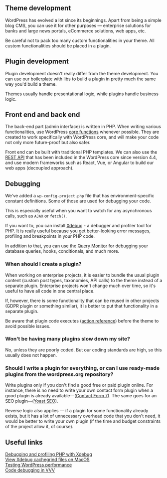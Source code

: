 ## Theme development

WordPress has evolved a lot since its beginnings. Apart from being a simple blog CMS, you can use it for other purposes — enterprise solutions for banks and large news portals, eCommerce solutions, web apps, etc.

Be careful not to pack too many custom functionalities in your theme. All custom functionalities should be placed in a plugin.

## Plugin development

Plugin development doesn't really differ from the theme development. You can use our boilerplate with libs to build a plugin in pretty much the same way you'd build a theme.

Themes usually handle presentational logic, while plugins handle business logic.

## Front end and back end

The back-end part (admin interface) is written in PHP. When writing various functionalities, use WordPress [core functions](https://developer.wordpress.org/) whenever possible. They are created to work specifically with WordPress core, and will make your code not only more future-proof but also safer.

Front end can be built with traditional PHP templates. We can also use the [REST API](https://developer.wordpress.org/rest-api/) that has been included in the WordPress core since version 4.4, and use modern frameworks such as React, Vue, or Angular to build our web apps (decoupled approach).

## Debugging

We've added a `wp-config-project.php` file that has environment-specific constant definitions. Some of those are used for debugging your code.

This is especially useful when you want to watch for any asynchronous calls, such as `AJAX` or `fetch()`.

If you want to, you can install [Xdebug](https://xdebug.org/) - a debugger and profiler tool for PHP. It is really useful because you get better-looking error messages, profiling and breakpoints in your PHP code.

In addition to that, you can use the [Query Monitor](https://wordpress.org/plugins/query-monitor/) for debugging your database queries, hooks, conditionals, and much more.

### When should I create a plugin?

When working on enterprise projects, it is easier to bundle the usual plugin content (custom post types, taxonomies, API calls) to the theme instead of a separate plugin. Enterprise projects won't change much over time, so it's useful to have all code in one central place.

If, however, there is some functionality that can be reused in other projects (GDPR plugin or something similar), it is better to put that functionality in a separate plugin.

Be aware that plugin code executes ([action reference](https://codex.wordpress.org/Plugin_API/Action_Reference)) before the theme to avoid possible issues.

### Won't be having many plugins slow down my site?

No, unless they are poorly coded. But our coding standards are high, so this usually does not happen.

### Should I write a plugin for everything, or can I use ready-made plugins from the wordpress.org repository?

Write plugins only if you don't find a good free or paid plugin online. For instance, there is no need to write your own contact form plugin when a good plugin is already available—([Contact Form 7](https://wordpress.org/plugins/contact-form-7/)). The same goes for an SEO plugin—([Yoast SEO](https://wordpress.org/plugins/wordpress-seo/)).

Reverse logic also applies — if a plugin for some functionality already exists, but it has a lot of unnecessary overhead code that you don't need, it would be better to write your own plugin (if the time and budget constraints of the project allow it, of course).

## Useful links

[Debugging and profiling PHP with Xdebug](https://www.sitepoint.com/debugging-and-profiling-php-with-xdebug/)  
[View Xdebug cachegrind files on MacOS](http://nickology.com/2014/04/16/view-xdebug-cachegrind-files-on-mac-os/)  
[Testing WordPress performance](https://codex.wordpress.org/Testing_WordPress_Performance)  
[Code debugging in VVV](https://github.com/Varying-Vagrant-Vagrants/VVV/wiki/Code-Debugging)  
